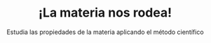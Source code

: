 ---
title: "¡La materia nos rodea!"
url: "/recursos-fisica-quimica/actividades-juegos/2eso-3eso/la-materia-nos-rodea"
subtitle: Estudia las propiedades de la materia aplicando el método científico
summary: "Estudia las propiedades de la materia aplicando el método científico."
breadcrumbs: ["recursos-fisica-quimica","actividades-juegos-2eso-3eso"]
tags:
- actividades
- 2º ESO
- 3º ESO
- actividad-científica
- materia
- gases
- eXeLearning
- ABP
categories:
- Física
- Química
weight: 5

# Optional external URL for project (replaces project detail page).
external_link: "https://cedec.intef.es/proyecto-edia-recurso-para-ciencias-la-materia-nos-rodea/"

image:
  preview_only: true
---